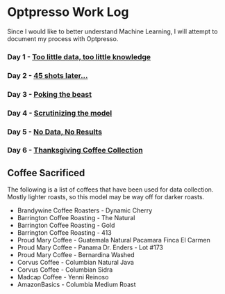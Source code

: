 # Optpresso Work Log

Since I would like to better understand Machine Learning, I will attempt to document my process with Optpresso.


### Day 1 - [Too little data, too little knowledge](day1.md)

### Day 2 - [45 shots later...](day2.md)

### Day 3 - [Poking the beast](day3.md)

### Day 4 - [Scrutinizing the model](day4.md)

### Day 5 - [No Data, No Results](day5.md)

### Day 6 - [Thanksgiving Coffee Collection](day6.md)

## Coffee Sacrificed

The following is a list of coffees that have been used for data collection. Mostly lighter roasts, so this model may be way off for darker roasts.

* Brandywine Coffee Roasters - Dynamic Cherry
* Barrington Coffee Roasting - The Natural
* Barrington Coffee Roasting - Gold
* Barrington Coffee Roasting - 413
* Proud Mary Coffee - Guatemala Natural Pacamara Finca El Carmen
* Proud Mary Coffee - Panama  Dr. Enders - Lot #173
* Proud Mary Coffee - Bernardina Washed
* Corvus Coffee - Columbian Natural Java
* Corvus Coffee - Columbian Sidra
* Madcap Coffee - Yenni Reinoso
* AmazonBasics - Columbia Medium Roast
